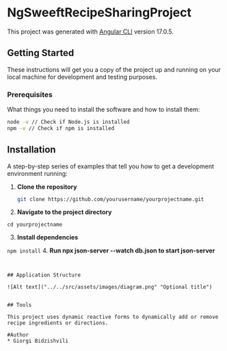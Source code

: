 # NgSweeftRecipeSharingProject

This project was generated with [Angular CLI](https://github.com/angular/angular-cli) version 17.0.5.

## Getting Started

These instructions will get you a copy of the project up and running on your local machine for development and testing purposes.

### Prerequisites

What things you need to install the software and how to install them:

```bash
node -v // Check if Node.js is installed
npm -v // Check if npm is installed
```

## Installation

A step-by-step series of examples that tell you how to get a development environment running:

1. **Clone the repository**

   ```bash
   git clone https://github.com/yourusername/yourprojectname.git

   ```

2. **Navigate to the project directory**

`cd yourprojectname`

3. **Install dependencies**

`npm install` 4. **Run npx json-server --watch db.json to start json-server**

```npx json-server --watch db.json


## Application Structure

![Alt text]("../../src/assets/images/diagram.png" "Optional title")


## Tools

This project uses dynamic reactive forms to dynamically add or remove recipe ingredients or directions.

#Author
* Giorgi Bidzishvili
```

